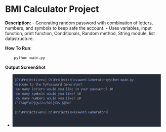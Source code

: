 # **BMI Calculator Project**

**Description:**
    - Generating random password with combination of letters, numbers, and symbols to keep safe the account.
    - Uses variables, input function, print function, Conditionals, Random method, String module, list datastructure.

**How To Run:**

```bash
    python main.py
```

**Output ScreenShot**

- ![Output](./images/Output.png)

